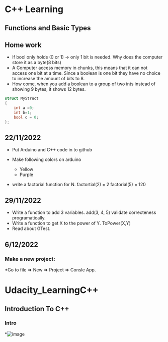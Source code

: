 # C++ Learning
## Functions and Basic Types

## Home work
* If bool only holds (0 or 1) -> only 1 bit is needed. Why does the computer store it as a byte(8 bits)
* A Computer access memory in chunks, this means that it can not access one bit at a time. Since a boolean is one bit they have no choice to increase the amount of bits to 8.
* How come, when you add a boolean to a group of two ints instead of showing 9 bytes, it shows 12 bytes.
```C++
struct MyStruct
{
    int a =0;
    int b=1;
    bool c = 0;
};
```


## 22/11/2022
* Put Arduino  and C++ code in to github 
* Make following colors on arduino
  * Yellow
  * Purple

* write a factorial function for N.
   factortial(2) = 2
   factorial(5) = 120


## 29/11/2022

* Write a function to add 3 variables. add(3, 4, 5) validate correcteness programatically. 
* Write a function to get X to the power of Y. ToPower(X,Y)
* Read about GTest.

## 6/12/2022
### Make a new project:
*Go to file => New => Project => Consle App.

# Udacity_LearningC++
## Introduction To C++
### Intro
*![image](https://user-images.githubusercontent.com/115622266/220465619-d116cce2-d2e8-47fb-bd8c-16db6a71209e.png)

